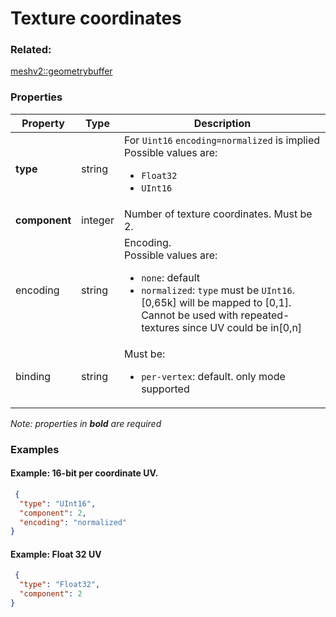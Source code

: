 # Texture coordinates



### Related:

[meshv2::geometrybuffer](geometrybuffer.md)
### Properties

| Property | Type | Description |
| --- | --- | --- |
| **type** | string | For `Uint16` `encoding=normalized` is implied<div>Possible values are:<ul><li>`Float32`</li><li>`UInt16`</li></ul></div> |
| **component** | integer | Number of texture coordinates. Must be 2. |
| encoding | string | Encoding. <div>Possible values are:<ul><li>`none`: default</li><li>`normalized`: `type` must be `UInt16`. [0,65k] will be mapped to [0,1]. Cannot be used with repeated-textures since UV could be in[0,n]</li></ul></div> |
| binding | string | <div>Must be:<ul><li>`per-vertex`: default. only mode supported</li></ul></div> |

*Note: properties in **bold** are required*

### Examples 

#### Example: 16-bit per coordinate UV.  

```json
 {
  "type": "UInt16",
  "component": 2,
  "encoding": "normalized"
} 
```

#### Example: Float 32 UV 

```json
 {
  "type": "Float32",
  "component": 2
} 
```

